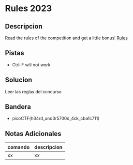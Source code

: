 # Rules 2023

## Descripcion
Read the rules of the competition and get a little bonus! [Rules](https://picoctf.org/competitions/2023-spring-rules.html)

## Pistas
* Ctrl-F will not work

## Solucion 
Leer las reglas del concurso

## Bandera
* picoCTF{h34rd_und3r5700d_4ck_cba1c711}

## Notas Adicionales 
|comando|descripcion|
|---|---|
|xx|xx|
